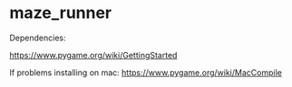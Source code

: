 # maze_runner

Dependencies:

https://www.pygame.org/wiki/GettingStarted



If problems installing on mac:
https://www.pygame.org/wiki/MacCompile
